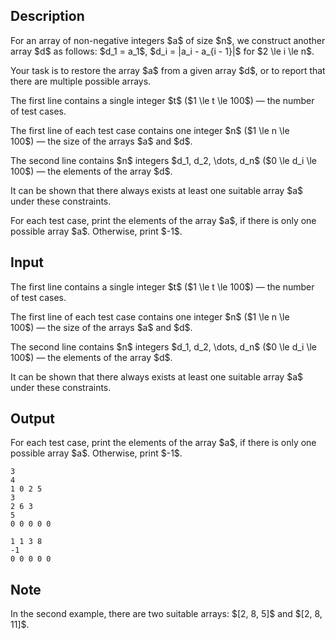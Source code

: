 ## Description

<div><p>For an array of <span class="tex-font-style-bf">non-negative</span> integers $a$ of size $n$, we construct another array $d$ as follows: $d_1 = a_1$, $d_i = |a_i - a_{i - 1}|$ for $2 \le i \le n$.</p><p>Your task is to restore the array $a$ from a given array $d$, or to report that there are multiple possible arrays. </p></div><div class="input-specification"><p>The first line contains a single integer $t$ ($1 \le t \le 100$)&nbsp;— the number of test cases.</p><p>The first line of each test case contains one integer $n$ ($1 \le n \le 100$)&nbsp;— the size of the arrays $a$ and $d$.</p><p>The second line contains $n$ integers $d_1, d_2, \dots, d_n$ ($0 \le d_i \le 100$)&nbsp;— the elements of the array $d$.</p><p>It can be shown that there always exists at least one suitable array $a$ under these constraints.</p></div><div class="output-specification"><p>For each test case, print the elements of the array $a$, if there is only one possible array $a$. Otherwise, print $-1$.</p></div>

## Input

<p>The first line contains a single integer $t$ ($1 \le t \le 100$)&nbsp;— the number of test cases.</p><p>The first line of each test case contains one integer $n$ ($1 \le n \le 100$)&nbsp;— the size of the arrays $a$ and $d$.</p><p>The second line contains $n$ integers $d_1, d_2, \dots, d_n$ ($0 \le d_i \le 100$)&nbsp;— the elements of the array $d$.</p><p>It can be shown that there always exists at least one suitable array $a$ under these constraints.</p>

## Output

<p>For each test case, print the elements of the array $a$, if there is only one possible array $a$. Otherwise, print $-1$.</p>





```input1|2,3,6,7
3
4
1 0 2 5
3
2 6 3
5
0 0 0 0 0
```




```output1
1 1 3 8
-1
0 0 0 0 0
```



## Note

<p>In the second example, there are two suitable arrays: $[2, 8, 5]$ and $[2, 8, 11]$.</p>
